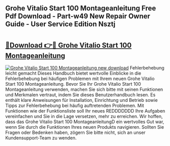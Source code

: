 ## Grohe Vitalio Start 100 Montageanleitung Free Pdf Download - Part-w49 New Repair Owner Guide - User Service Edition Nsztj

# <h2><a href="http://df6ak6v.blite.top/?on=Grohe+Vitalio+Start+100+Montageanleitung">🔗Download 👉🔴 Grohe Vitalio Start 100 Montageanleitung</a></h2>

[![Grohe Vitalio Start 100 Montageanleitung new download](https://i.imgur.com/lujVjoI.png)](http://df6ak6v.blite.top/?on=Grohe+Vitalio+Start+100+Montageanleitung)
Fehlerbehebung leicht gemacht Dieses Handbuch bietet wertvolle Einblicke in die Fehlerbehebung bei häufigen Problemen mit Ihrem neuen Grohe Vitalio Start 100 Montageanleitung. Bevor Sie Ihr Grohe Vitalio Start 100 Montageanleitung verwenden, machen Sie sich bitte mit seinen Funktionen und Merkmalen vertraut, indem Sie dieses Benutzerhandbuch lesen. Es enthält klare Anweisungen für Installation, Einrichtung und Betrieb sowie Tipps zur Fehlerbehebung bei häufig auftretenden Problemen. Mit Funktionen wie der Funktionsliste soll Ihr neues REDDDDDDD Ihre Aufgaben vereinfachen und Sie in die Lage versetzen, mehr zu erreichen. Wir hoffen, dass das Grohe Vitalio Start 100 MontageanleitungD ein wertvolles Gut war, wenn Sie durch die Funktionen Ihres neuen Produkts navigieren. Sollten Sie Fragen oder Bedenken haben, zögern Sie bitte nicht, sich an unser Kundensupport-Team zu wenden.
